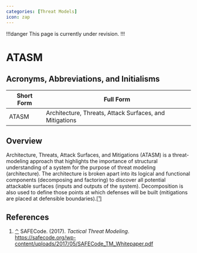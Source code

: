 ```yaml
---
categories: [Threat Models]
icon: zap
---
```


!!!danger
This page is currently under revision.
!!!

# ATASM

## Acronyms, Abbreviations, and Initialisms

| Short Form | Full Form |
| - | - |
| ATASM | Architecture, Threats, Attack Surfaces, and Mitigations |

## Overview

<span id="rev1"></span>Architecture, Threats, Attack Surfaces, and Mitigations (ATASM) is a threat-modeling approach that highlights the importance of structural understanding of a system for the purpose of threat modeling (architecture). The architecture is broken apart into its logical and functional components (decomposing and factoring) to discover all potential attackable surfaces (inputs and outputs of the system). Decomposition is also used to define those points at which defenses will be built (mitigations are placed at defensible boundaries).[[¹]](#ref1)

## References

1. <span id="ref1"></span>[⌃](#rev1) SAFECode. (2017). *Tactical Threat Modeling*. https://safecode.org/wp-content/uploads/2017/05/SAFECode_TM_Whitepaper.pdf